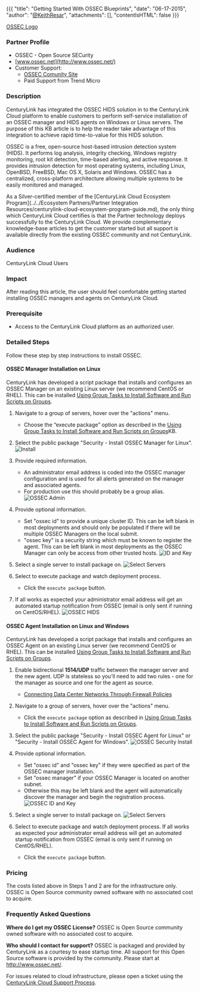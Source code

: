 {{{
  "title": "Getting Started With OSSEC Blueprints",
  "date": "06-17-2015",
  "author": "<a href='https://twitter.com/KeithResar'>@KeithResar</a>",
  "attachments": [],
  "contentIsHTML": false
}}}

[OSSEC Logo](../../images/ossec-hids-logo.png)

### Partner Profile
* OSSEC - Open Source SECurity
* [www.ossec.net](http://www.ossec.net/)
* Customer Support:
  * [OSSEC Comunity Site](http://www.ossec.net/?page_id=21)
  * Paid Support from Trend Micro

### Description
CenturyLink has integrated the OSSEC HIDS solution in to the CenturyLink Cloud platform to enable customers to perform self-service installation of an OSSEC manager and HIDS agents on Windows or Linux servers. The purpose of this KB article is to help the reader take advantage of this integration to achieve rapid time-to-value for this HIDS solution.

OSSEC is a free, open-source host-based intrusion detection system (HIDS). It performs log analysis, integrity checking, Windows registry monitoring, root kit detection, time-based alerting, and active response. It provides intrusion detection for most operating systems, including Linux, OpenBSD, FreeBSD, Mac OS X, Solaris and Windows. OSSEC has a centralized, cross-platform architecture allowing multiple systems to be easily monitored and managed.

As a Silver-certified member of the [CenturyLink Cloud Ecosystem Program](../../Ecosystem Partners/Partner Integration Resources/centurylink-cloud-ecosystem-program-guide.md), the only thing which CenturyLink Cloud certifies is that the Partner technology deploys successfully to the CenturyLink Cloud. We provide complementary knowledge-base articles to get the customer started but all support is available directly from the existing OSSEC community and not CenturyLink.

### Audience
CenturyLink Cloud Users

### Impact
After reading this article, the user should feel comfortable getting started installing OSSEC managers and agents on CenturyLink Cloud.

### Prerequisite
* Access to the CenturyLink Cloud platform as an authorized user.

### Detailed Steps
Follow these step by step instructions to install OSSEC.

#### OSSEC Manager Installation on Linux
CenturyLink has developed a script package that installs and configures an OSSEC Manager on an existing Linux server (we recommend CentOS or RHEL). This can be installed [Using Group Tasks to Install Software and Run Scripts on Groups](../../Servers/using-group-tasks-to-install-software-and-run-scripts-on-groups.md).

1. Navigate to a group of servers, hover over the "actions" menu.
   * Choose the “execute package” option as described in the [Using Group Tasks to Install Software and Run Scripts on Groups](../../Servers/using-group-tasks-to-install-software-and-run-scripts-on-groups.md)KB.

2. Select the public package "Security - Install OSSEC Manager for Linux".
   ![Install](../../images/ossec-security-install.png)

3. Provide required information.
   * An administrator email address is coded into the OSSEC manager configuration and is used for all alerts generated on the manager and associated agents.
   * For production use this should probably be a group alias.
   ![OSSEC Admin](../../images/ossec-admin.png)

4. Provide optional information.
   * Set "ossec id" to provide a unique cluster ID. This can be left blank in most deployments and should only be populated if there will be multiple OSSEC Managers on the local submit.
   * "ossec key" is a security string which must be known to register the agent. This can be left blank in most deployments as the OSSEC Manager can only be access from other trusted hosts.
   ![ID and Key](../../images/ossec-id-and-key.png)

5. Select a single server to install package on.
   ![Select Servers](../../images/ossec-select-servers.png)

6. Select to execute package and watch deployment process.
   * Click the `execute package` button.

7. If all works as expected your administrator email address will get an automated startup notification from OSSEC (email is only sent if running on CentOS/RHEL).
   ![OSSEC HIDS](../../images/ossec-hids.png)

#### OSSEC Agent Installation on Linux and Windows
CenturyLink has developed a script package that installs and configures an OSSEC Agent on an existing Linux server (we recommend CentOS or RHEL). This can be installed [Using Group Tasks to Install Software and Run Scripts on Groups](../../Servers/using-group-tasks-to-install-software-and-run-scripts-on-groups.md).

1. Enable bidirectional **1514/UDP** traffic between the manager server and the new agent. UDP is stateless so you'll need to add two rules - one for the manager as source and one for the agent as source.
   * [Connecting Data Center Networks Through Firewall Policies](https://www.ctl.io/knowledge-base/network/connecting-data-center-networks-through-firewall-policies/)

2. Navigate to a group of servers, hover over the "actions" menu.
   * Click the `execute package` option as described in [Using Group Tasks to Install Software and Run Scripts on Groups](../../Servers/using-group-tasks-to-install-software-and-run-scripts-on-groups.md).

3. Select the public package "Security - Install OSSEC Agent for Linux" or "Security - Install OSSEC Agent for Windows".
   ![OSSEC Security Install](../../images/ossec-security-installation.png)

4. Provide optional information.
   * Set "ossec id" and "ossec key" if they were specified as part of the OSSEC manager installation.
   * Set "ossec manager" if your OSSEC Manager is located on another subnet.
   * Otherwise this may be left blank and the agent will automatically discover the manager and begin the registration process.
   ![OSSEC ID and Key](../../images/ossec-id-key.png)

5. Select a single server to install package on.
   ![Select Servers](../../images/ossec-select-servers1.png)

6. Select to execute package and watch deployment process. If all works as expected your administrator email address will get an automated startup notification from OSSEC (email is only sent if running on CentOS/RHEL).
   * Click the `execute package` button.

### Pricing
The costs listed above in Steps 1 and 2 are for the infrastructure only. OSSEC is Open Source community owned software with no associated cost to acquire.

### Frequently Asked Questions
**Where do I get my OSSEC License?**
OSSEC is Open Source community owned software with no associated cost to acquire.

**Who should I contact for support?**
OSSEC is packaged and provided by CenturyLink as a courtesy to ease startup time. All support for this Open Source software is provided by the community. Please start at http://www.ossec.net/.

For issues related to cloud infrastructure, please open a ticket using the [CenturyLink Cloud Support Process](../../Support/how-do-i-report-a-support-issue.md).

